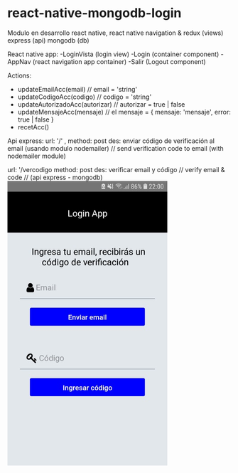 # react-native-mongodb-login
Modulo en desarrollo
react native, react native navigation & redux (views)
express (api)
mongodb (db)

React native app:
-LoginVista (login view)
-Login (container component)
-AppNav (react navigation app container)
-Salir (Logout component)

Actions:
- updateEmailAcc(email) // email = 'string'
- updateCodigoAcc(codigo) // codigo = 'string'
- updateAutorizadoAcc(autorizar) // autorizar = true | false
- updateMensajeAcc(mensaje) // el mensaje = { mensaje: 'mensaje', error: true | false }
- recetAcc()

Api express:
url: '/' , 
method: post
des: enviar código de verificación al email (usando modulo nodemailer) // send verification code to email (with nodemailer module)

url: '/vercodigo
method: post
des: verificar email y código // verify email & code // (api express - mongodb)
![Optional Text](./imagenes/login.jpeg)




